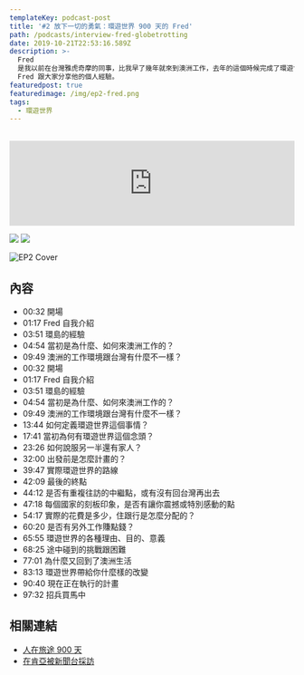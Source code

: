 ```yaml
---
templateKey: podcast-post
title: '#2 放下一切的勇氣：環遊世界 900 天的 Fred'
path: /podcasts/interview-fred-globetrotting
date: 2019-10-21T22:53:16.589Z
description: >-
  Fred
  是我以前在台灣雅虎奇摩的同事，比我早了幾年就來到澳洲工作，去年的這個時候完成了環遊世界。那我想如果你有出國工作的夢想、或者你本身已經在國外工作了，想必你們大都有一顆勇於冒險的心。可是，像環遊世界這樣的超級壯遊是否有可能達成呢？就讓已經完成的
  Fred 跟大家分享他的個人經驗。
featuredpost: true
featuredimage: /img/ep2-fred.png
tags:
  - 環遊世界
---
```

<br/>
<iframe src="https://www.listennotes.com/embedded/e/796a3f5332b24749a06e1623f504877f/" height="150px" width="100%" style="width: 1px; min-width: 100%;" frameborder="0" scrolling="no"></iframe>

[![](/img/apple_badge.svg)](https://podcasts.apple.com/us/podcast/2-%E6%94%BE%E4%B8%8B%E4%B8%80%E5%88%87%E7%9A%84%E5%8B%87%E6%B0%A3-%E7%92%B0%E9%81%8A%E4%B8%96%E7%95%8C-900-%E5%A4%A9%E7%9A%84-fred/id1479619488?i=1000454511627) [![](/img/spotify-badge-165x40.svg)](https://open.spotify.com/episode/2aFgcCXtoyBY6BBqZtEKu3)

![EP2 Cover](/img/ep2-fred.png)

## 內容

- 00:32 開場
- 01:17 Fred 自我介紹
- 03:51 環島的經驗
- 04:54 當初是為什麼、如何來澳洲工作的？
- 09:49 澳洲的工作環境跟台灣有什麼不一樣？
- 00:32 開場
- 01:17 Fred 自我介紹
- 03:51 環島的經驗
- 04:54 當初是為什麼、如何來澳洲工作的？
- 09:49 澳洲的工作環境跟台灣有什麼不一樣？
- 13:44 如何定義環遊世界這個事情？
- 17:41 當初為何有環遊世界這個念頭？
- 23:26 如何說服另一半還有家人？
- 32:00 出發前是怎麼計畫的？
- 39:47 實際環遊世界的路線
- 42:09 最後的終點
- 44:12 是否有重複往訪的中繼點，或有沒有回台灣再出去
- 47:18 每個國家的刻板印象，是否有讓你震撼或特別感動的點
- 54:17 實際的花費是多少，住跟行是怎麼分配的？
- 60:20 是否有另外工作賺點錢？
- 65:55 環遊世界的各種理由、目的、意義
- 68:25 途中碰到的挑戰跟困難
- 77:01 為什麼又回到了澳洲生活
- 83:13 環遊世界帶給你什麼樣的改變
- 90:40 現在正在執行的計畫
- 97:32 招兵買馬中

## 相關連結

- [人在旅途 900 天](https://zh.cyaontheroad.com)
- [在肯亞被新聞台採訪](https://www.youtube.com/watch?v=L2zRVkQZZqk&feature=youtu.be&t=189)
